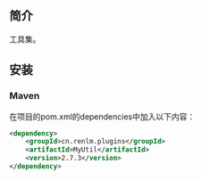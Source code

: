 ## 简介
工具集。

## 安装
### Maven
在项目的pom.xml的dependencies中加入以下内容：

```xml
<dependency>
    <groupId>cn.renlm.plugins</groupId>
    <artifactId>MyUtil</artifactId>
    <version>2.7.3</version>
</dependency>
```